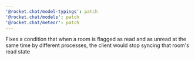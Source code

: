 ```yaml
---
'@rocket.chat/model-typings': patch
'@rocket.chat/models': patch
'@rocket.chat/meteor': patch
---
```


Fixes a condition that when a room is flagged as read and as unread at the same time by different processes, the client would stop syncing that room's read state
